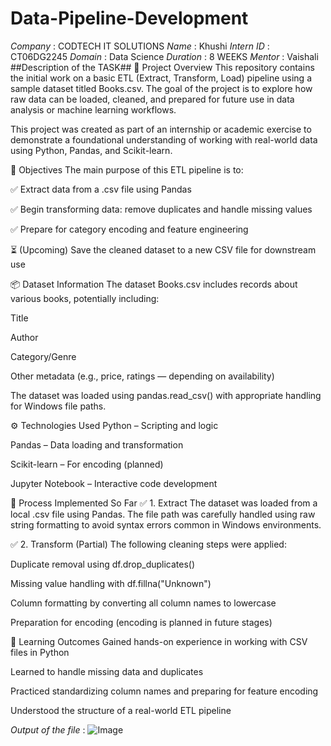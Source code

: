 # Data-Pipeline-Development
*Company* : CODTECH IT SOLUTIONS
*Name* : Khushi
*Intern ID* : CT06DG2245
*Domain* : Data Science
*Duration* : 8 WEEKS
*Mentor* : Vaishali
##Description of the TASK##
📝 Project Overview
This repository contains the initial work on a basic ETL (Extract, Transform, Load) pipeline using a sample dataset titled Books.csv. The goal of the project is to explore how raw data can be loaded, cleaned, and prepared for future use in data analysis or machine learning workflows.

This project was created as part of an internship or academic exercise to demonstrate a foundational understanding of working with real-world data using Python, Pandas, and Scikit-learn.

🎯 Objectives
The main purpose of this ETL pipeline is to:

✅ Extract data from a .csv file using Pandas

✅ Begin transforming data: remove duplicates and handle missing values

✅ Prepare for category encoding and feature engineering

⏳ (Upcoming) Save the cleaned dataset to a new CSV file for downstream use

📦 Dataset Information
The dataset Books.csv includes records about various books, potentially including:

Title

Author

Category/Genre

Other metadata (e.g., price, ratings — depending on availability)

The dataset was loaded using pandas.read_csv() with appropriate handling for Windows file paths.


⚙️ Technologies Used
Python – Scripting and logic

Pandas – Data loading and transformation

Scikit-learn – For encoding (planned)

Jupyter Notebook – Interactive code development

🧪 Process Implemented So Far
✅ 1. Extract
The dataset was loaded from a local .csv file using Pandas. The file path was carefully handled using raw string formatting to avoid syntax errors common in Windows environments.

✅ 2. Transform (Partial)
The following cleaning steps were applied:

Duplicate removal using df.drop_duplicates()

Missing value handling with df.fillna("Unknown")

Column formatting by converting all column names to lowercase

Preparation for encoding (encoding is planned in future stages)

📌 Learning Outcomes
Gained hands-on experience in working with CSV files in Python

Learned to handle missing data and duplicates

Practiced standardizing column names and preparing for feature encoding

Understood the structure of a real-world ETL pipeline

*Output of the file* : ![Image](https://github.com/user-attachments/assets/01c5448c-2674-4423-a237-fa8e1501253b)



